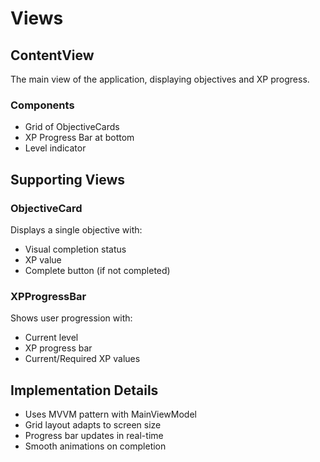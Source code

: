 # Views

## ContentView
The main view of the application, displaying objectives and XP progress.

### Components
- Grid of ObjectiveCards
- XP Progress Bar at bottom
- Level indicator

## Supporting Views

### ObjectiveCard
Displays a single objective with:
- Visual completion status
- XP value
- Complete button (if not completed)

### XPProgressBar
Shows user progression with:
- Current level
- XP progress bar
- Current/Required XP values

## Implementation Details
- Uses MVVM pattern with MainViewModel
- Grid layout adapts to screen size
- Progress bar updates in real-time
- Smooth animations on completion 